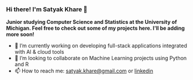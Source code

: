 ### Hi there! I'm Satyak Khare 👋

**Junior studying Computer Science and Statistics at the University of Michigan. Feel free to check out some of my projects here. I'll be adding more soon!**

- 🔭 I’m currently working on developing full-stack applications integrated with AI & cloud tools
- 👯 I’m looking to collaborate on Machine Learning projects using Python and R
- 📫 How to reach me: satyak.khare@gmail.com or [linkedin](https://www.linkedin.com/in/satyak-khare)

<!--
**sat048/sat048** is a ✨ _special_ ✨ repository because its `README.md` (this file) appears on your GitHub profile.

Here are some ideas to get you started:

- 🔭 I’m currently working on an Android App (with Java & Kotlin) that can display available parking spots in Ann Arbor!
- 👯 I’m looking to collaborate on Machine Learning projects using Python and R
- 📫 How to reach me: satyak.khare@gmail.com or [linkedin](https://www.linkedin.com/in/satyak-khare)
-->
